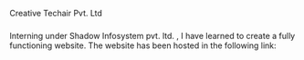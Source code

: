 Creative Techair Pvt. Ltd

###

Interning under Shadow Infosystem pvt. ltd. , I have learned to create a fully functioning website. The website has been hosted in the following link:
